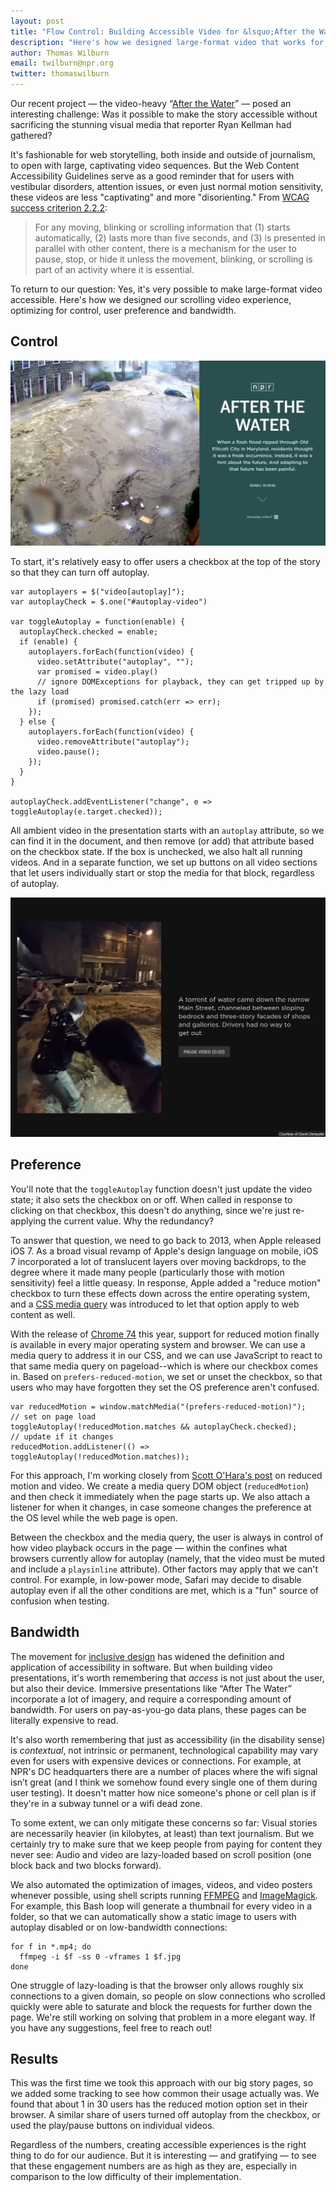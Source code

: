 ```yaml
---
layout: post
title: "Flow Control: Building Accessible Video for &lsquo;After the Water&rsquo;"
description: "Here's how we designed large-format video that works for all users"
author: Thomas Wilburn
email: twilburn@npr.org
twitter: thomaswilburn
---
```


Our recent project — the video-heavy “[After the Water](https://apps.npr.org/ellicott-city/)” — posed an interesting challenge: Was it possible to make the story accessible without sacrificing the stunning visual media that reporter Ryan Kellman had gathered?

It's fashionable for web storytelling, both inside and outside of journalism, to open with large, captivating video sequences. But the Web Content Accessibility Guidelines serve as a good reminder that for users with vestibular disorders, attention issues, or even just normal motion sensitivity, these videos are less "captivating" and more "disorienting." From [WCAG success criterion 2.2.2](https://www.w3.org/TR/WCAG21/#pause-stop-hide):

> For any moving, blinking or scrolling information that (1) starts automatically, (2) lasts more than five seconds, and (3) is presented in parallel with other content, there is a mechanism for the user to pause, stop, or hide it unless the movement, blinking, or scrolling is part of an activity where it is essential.

To return to our question: Yes, it's very possible to make large-format video accessible. Here's how we designed our scrolling video experience, optimizing for control, user preference and bandwidth.

## Control

![The opening screen for the story](/img/posts/2019-11-19-flow-control/ellicott-intro-desktop.jpg)

To start, it's relatively easy to offer users a checkbox at the top of the story so that they can turn off autoplay. 

```
var autoplayers = $("video[autoplay]");
var autoplayCheck = $.one("#autoplay-video")

var toggleAutoplay = function(enable) {
  autoplayCheck.checked = enable;
  if (enable) {
    autoplayers.forEach(function(video) {
      video.setAttribute("autoplay", "");
      var promised = video.play()
      // ignore DOMExceptions for playback, they can get tripped up by the lazy load
      if (promised) promised.catch(err => err);
    });
  } else {
    autoplayers.forEach(function(video) {
      video.removeAttribute("autoplay");
      video.pause();
    });
  }
}

autoplayCheck.addEventListener("change", e => toggleAutoplay(e.target.checked));
```

All ambient video in the presentation starts with an `autoplay` attribute, so we can find it in the document, and then remove (or add) that attribute based on the checkbox state. If the box is unchecked, we also halt all running videos. And in a separate function, we set up buttons on all video sections that let users individually start or stop the media for that block, regardless of autoplay.

![Pause button accompanying a video block](/img/posts/2019-11-19-flow-control/ellicott-pause-button.jpg)

## Preference

You'll note that the `toggleAutoplay` function doesn't just update the video state; it also sets the checkbox on or off. When called in response to clicking on that checkbox, this doesn't do anything, since we're just re-applying the current value. Why the redundancy?

To answer that question, we need to go back to 2013, when Apple released  iOS 7. As a broad visual revamp of Apple's design language on mobile, iOS 7 incorporated a lot of translucent layers over moving backdrops, to the degree where it made many people (particularly those with motion sensitivity) feel a little queasy. In response, Apple added a "reduce motion" checkbox to turn these effects down across the entire operating system, and a [CSS media query](https://webkit.org/blog/7551/responsive-design-for-motion/) was introduced to let that option apply to web content as well.

With the release of [Chrome 74](https://developers.google.com/web/updates/2019/03/prefers-reduced-motion) this year, support for reduced motion finally is available in every major operating system and browser. We can use a media query to address it in our CSS, and we can use JavaScript to react to that same media query on pageload--which is where our checkbox comes in. Based on `prefers-reduced-motion`, we set or unset the checkbox, so that users who may have forgotten they set the OS preference aren't confused.

```
var reducedMotion = window.matchMedia("(prefers-reduced-motion)");
// set on page load
toggleAutoplay(!reducedMotion.matches && autoplayCheck.checked);
// update if it changes
reducedMotion.addListener(() => toggleAutoplay(!reducedMotion.matches));
```

For this approach, I'm working closely from [Scott O'Hara's post](https://www.scottohara.me/note/2019/07/12/reduced-motion-video.html) on reduced motion and video. We create a media query DOM object (`reducedMotion`) and then check it immediately when the page starts up. We also attach a listener for when it changes, in case someone changes the preference at the OS level while the web page is open.

Between the checkbox and the media query, the user is always in control of how video playback occurs in the page — within the confines what browsers currently allow for autoplay (namely, that the video must be muted and include a `playsinline` attribute). Other factors may apply that we can't control. For example, in low-power mode, Safari may decide to disable autoplay even if all the other conditions are met, which is a "fun" source of confusion when testing.

## Bandwidth

The movement for [inclusive design](https://www.microsoft.com/design/inclusive/) has widened the definition and application of accessibility in software. But when building video presentations, it's worth remembering that *access* is not just about the user, but also their device. Immersive presentations like “After The Water” incorporate a lot of imagery, and require a corresponding amount of bandwidth. For users on pay-as-you-go data plans, these pages can be literally expensive to read.

It's also worth remembering that just as accessibility (in the disability sense) is *contextual*, not intrinsic or permanent, technological capability may vary even for users with expensive devices or connections. For example, at NPR's DC headquarters there are a number of places where the wifi signal isn’t great (and I think we somehow found every single one of them during user testing). It doesn't matter how nice someone's phone or cell plan is if they're in a subway tunnel or a wifi dead zone.

To some extent, we can only mitigate these concerns so far: Visual stories are necessarily heavier (in kilobytes, at least) than text journalism. But we certainly try to make sure that we keep people from paying for content they never see: Audio and video are lazy-loaded based on scroll position (one block back and two blocks forward).

We also automated the optimization of images, videos, and video posters whenever possible, using shell scripts running [FFMPEG](https://ffmpeg.org) and [ImageMagick](https://imagemagick.org). For example, this Bash loop will generate a thumbnail for every video in a folder, so that we can automatically show a static image to users with autoplay disabled or on low-bandwidth connections:

```
for f in *.mp4; do
  ffmpeg -i $f -ss 0 -vframes 1 $f.jpg
done
```

One struggle of lazy-loading is that the browser only allows roughly six connections to a given domain, so people on slow connections who scrolled quickly were able to saturate and block the requests for further down the page. We're still working on solving that problem in a more elegant way. If you have any suggestions, feel free to reach out!


## Results

This was the first time we took this approach with our big story pages, so we added some tracking to see how common their usage actually was. We found that about 1 in 30 users has the reduced motion option set in their browser. A similar share of users turned off autoplay from the checkbox, or used the play/pause buttons on individual videos.

Regardless of the numbers, creating accessible experiences is the right thing to do for our audience. But it is interesting — and gratifying — to see that these engagement numbers are as high as they are, especially in comparison to the low difficulty of their implementation.
